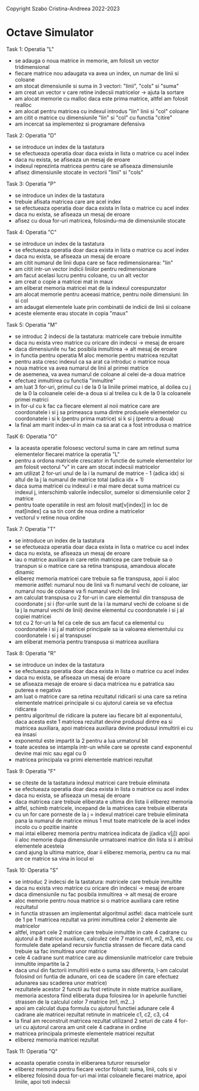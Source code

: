 Copyright Szabo Cristina-Andreea 2022-2023

# Octave Simulator

Task 1: Operatia "L"
- se adauga o noua matrice in memorie, am folosit un vector tridimensional
- fiecare matrice nou adaugata va avea un index, un numar de linii si coloane
- am stocat dimensiunile si suma in 3 vectori: "linii", "cols" si "suma"
- am creat un vector v care retine indecsii matricelor -> ajuta la sortare
- am alocat memorie cu malloc daca este prima matrice, altfel am folosit realloc
- am alocat pentru matricea cu indexul introdus "lin" linii si "col" coloane
- am citit o matrice cu dimensiunile "lin" si "col" cu functia "citire"
- am incercat sa implementez si programare defensiva

Task 2: Operatia "D"
- se introduce un index de la tastatura
- se efectueaza operatia doar daca exista in lista o matrice cu acel index
- daca nu exista, se afiseaza un mesaj de eroare
- indexul reprezinta matricea pentru care se afiseaza dimensiunile
- afisez dimensiunile stocate in vectorii "linii" si "cols"
 
 Task 3: Operatia "P"
- se introduce un index de la tastatura
- trebuie afisata matricea care are acel index
- se efectueaza operatia doar daca exista in lista o matrice cu acel index
- daca nu exista, se afiseaza un mesaj de eroare
- afisez cu doua for-uri matricea, folosindu-ma de dimensiunile stocate

Task 4: Operatia "C"
- se introduce un index de la tastatura
- se efectueaza operatia doar daca exista in lista o matrice cu acel index
- daca nu exista, se afiseaza un mesaj de eroare
- am citit numarul de linii dupa care se face redimensionarea: "lin"
- am citit intr-un vector indicii liniilor pentru redimensionare
- am facut acelasi lucru pentru coloane, cu un alt vector
- am creat o copie a matricei mat in maux
- am eliberat memoria matricei mat de la indexul corespunzator
- am alocat memorie pentru aceeasi matrice, pentru noile dimensiuni: lin si col
- am adaugat elementele luate prin combinatii de indicii de linii si coloane
- aceste elemente erau stocate in copia "maux"

Task 5: Operatia "M"
- se introduc 2 indecsi de la tastatura: matricele care trebuie inmultite
- daca nu exista vreo matrice cu oricare din indecsi -> mesaj de eroare
- daca dimensiunile nu fac posibila inmultirea -> alt mesaj de eroare
- in functia pentru operatia M aloc memorie pentru matricea rezultat
- pentru asta cresc indexul ca sa arat ca introduc o matrice noua
- noua matrice va avea numarul de linii al primei matrice
- de asemenea, va avea numarul de coloane al celei de-a doua matrice
- efectuez inmultirea cu functia "inmultire"
- am luat 3 for-uri, primul cu i de la 0 la liniile primei matrice, al doilea cu j de la 0 la coloanele celei de-a doua si al treilea cu k de la 0 la coloanele primei matrici
- in for-ul cu k fac ca fiecare element al noii matrice care are coordonatele i si j sa primeasca suma dintre produsele elementelor cu coordonatele i si k (pentru prima matrice) si k si j (pentru a doua)
- la final am marit index-ul in main ca sa arat ca a fost introdusa o matrice

TasK 6: Operatia "O"
- la aceasta operatie folosesc vectorul suma in care am retinut suma elementelor fiecarei matrice la operatia "L"
- pentru a ordona matricele crescator in functie de sumele elementelor lor am folosit vectorul "v" in care am stocat indecsii matricelor
- am utilizat 2 for-uri unul de la i la numarul de matrice - 1 (adica idx) si altul de la j la numarul de matrice total (adica idx + 1)
- daca suma matricei cu indexul i e mai mare decat suma matricei cu indexul j, interschimb valorile indecsilor, sumelor si dimensiunile celor 2 matrice
- pentru toate operatiile in rest am folosit mat[v[index]] in loc de mat[index] ca sa tin cont de noua ordine a matricelor
- vectorul v retine noua ordine

Task 7: Operatia "T"
- se introduce un index de la tastatura
- se efectueaza operatia doar daca exista in lista o matrice cu acel index
- daca nu exista, se afiseaza un mesaj de eroare
- iau o matrice auxiliara in care retin matricea pe care trebuie sa o transpun si o matrice care sa retina transpusa, amandoua alocate dinamic
- eliberez memoria matricei care trebuie sa fie transpusa, apoi ii aloc memorie astfel: numarul nou de linii va fi numarul vechi de coloane, iar numarul nou de coloane va fi numarul vechi de linii
- am calculat transpusa cu 2 for-uri in care elementul din transpusa de coordonate j si i (for-urile sunt de la i la numarul vechi de coloane si de la j la numarul vechi de linii) devine elementul cu coordonatele i si j al copiei matricei
- tot cu 2 for-uri la fel ca cele de sus am facut ca elementul cu coordonatele i si j al matricei principale sa ia valoarea elementului cu coordonatele i si j al transpusei
- am eliberat memoria pentru transpusa si matricea auxiliara

Task 8: Operatia "R"
- se introduce un index de la tastatura
- se efectueaza operatia doar daca exista in lista o matrice cu acel index
- daca nu exista, se afiseaza un mesaj de eroare
- se afiseaza mesaje de eroare si daca matricea nu e patratica sau puterea e negativa
- am luat o matrice care sa retina rezultatul ridicarii si una care sa retina elementele matricei principale si cu ajutorul careia se va efectua ridicarea
- pentru algoritmul de ridicare la putere iau fiecare bit al exponentului, daca acesta este 1 matricea rezultat devine produsul dintre ea si matricea auxiliara, apoi matricea auxiliara devine produsul inmultirii ei cu ea insasi
- exponentul este impartit la 2 pentru a lua urmatorul bit
- toate acestea se intampla intr-un while care se opreste cand exponentul devine mai mic sau egal cu 0
- matricea principala va primi elementele matricei rezultat

Task 9: Operatia "F"
- se citeste de la tastatura indexul matricei care trebuie eliminata
- se efectueaza operatia doar daca exista in lista o matrice cu acel index
- daca nu exista, se afiseaza un mesaj de eroare
- daca matricea care trebuie eliberata e ultima din lista ii eliberez memoria
- altfel, schimb matricele, incepand de la matricea care trebuie eliberata
- cu un for care porneste de la j = indexul matricei care trebuie eliminata pana la numarul de matrice minus 1 mut toate matricele de la acel index incolo cu o pozitie inainte
- mai intai eliberez memoria pentru matricea indicata de j(adica v[j]) apoi ii aloc memorie dupa dimensiunile urmatoarei matrice din lista si ii atribui elementele acesteia
- cand ajung la ultima matrice, doar ii eliberez memoria, pentru ca nu mai are ce matrice sa vina in locul ei

Task 10: Operatia "S"
- se introduc 2 indecsi de la tastatura: matricele care trebuie inmultite
- daca nu exista vreo matrice cu oricare din indecsi -> mesaj de eroare
- daca dimensiunile nu fac posibila inmultirea -> alt mesaj de eroare
- aloc memorie pentru noua matrice si o matrice auxiliara care retine rezultatul
- in functia strassen am implementat algoritmul astfel: daca matricele sunt de 1 pe 1 matricea rezultat va primi inmultirea celor 2 elemente ale matricelor
- altfel, impart cele 2 matrice care trebuie inmultite in cate 4 cadrane cu ajutorul a 8 matrice auxiliare, calculez cele 7 matrice m1, m2, m3, etc. cu formulele date apeland recursiv functia strassen de fiecare data cand trebuie sa fac inmultirea unor matrice
- cele 4 cadrane sunt matrice care au dimensiunile matricelor care trebuie inmultite impartite la 2
- daca unul din factorii inmultirii este o suma sau diferenta, l-am calculat folosind ori funtia de adunare, ori cea de scadere (in care efectuez adunarea sau scaderea unor matrice)
- rezultatele acestor 2 functii au fost retinute in niste matrice auxiliare, memoria acestora fiind eliberata dupa folosirea lor in apelurile functiei strassen de la calculul celor 7 matrice (m1, m2...)
- apoi am calculat dupa formula cu ajutorul functiei adunare cele 4 cadrane ale matricei rezultat retinute in matricele c1, c2, c3, c4
- la final am reconstruit matricea rezultat utilizand 2 seturi de cate 4 for-uri cu ajutorul carora am unit cele 4 cadrane in ordine
- matricea principala primeste elementele matricei rezultat
- eliberez memoria matricei rezultat

Task 11: Operatia "Q"
- aceasta operatie consta in eliberarea tuturor resurselor
- eliberez memoria pentru fiecare vector folosit: suma, linii, cols si v
- eliberez folosind doua for-uri mai intai coloanele fiecarei matrice, apoi liniile, apoi toti indecsii
